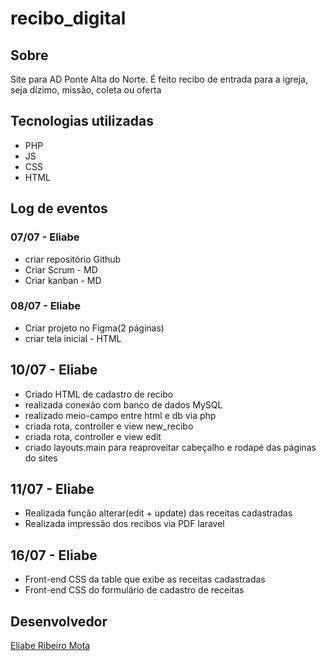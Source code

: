 # recibo_digital

## Sobre

Site para AD Ponte Alta do Norte. É feito recibo de entrada para a igreja, seja dízimo, missão, coleta ou oferta

## Tecnologias utilizadas

- PHP
- JS
- CSS
- HTML

## Log de eventos

### 07/07 - Eliabe
- criar repositório Github
- Criar Scrum - MD
- Criar kanban - MD

### 08/07 - Eliabe

- Criar projeto no Figma(2 páginas)
- criar tela inicial - HTML

## 10/07 - Eliabe

- Criado HTML de cadastro de recibo
- realizada conexão com banco de dados MySQL
- realizado meio-campo entre html e db via php
- criada rota, controller e view new_recibo
- criada rota, controller e view edit
- criado layouts.main para reaproveitar cabeçalho e rodapé das páginas do sites

## 11/07 - Eliabe
- Realizada função alterar(edit + update) das receitas cadastradas
- Realizada impressão dos recibos via PDF laravel

## 16/07 - Eliabe
- Front-end CSS da table que exibe as receitas cadastradas
- Front-end CSS do formulário de cadastro de receitas 
## Desenvolvedor

[Eliabe Ribeiro Mota](https://github.com/Eliabe-Ribeiro-22/)
